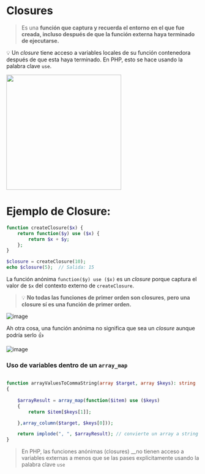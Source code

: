# Closures

> Es una __función que captura y recuerda el entorno en el que fue creada, incluso después de que la función externa haya terminado de ejecutarse.__

💡 Un _closure_ tiene acceso a variables locales de su función contenedora después de que esta haya terminado. En PHP, esto se hace usando la palabra clave `use`.

<img src="https://github.com/user-attachments/assets/1faaf2a4-126e-4522-b375-801ffca19366" width="300" height="300"/>

# Ejemplo de Closure:

```php
function createClosure($x) {
    return function($y) use ($x) {
        return $x + $y;
    };
}

$closure = createClosure(10);
echo $closure(5);  // Salida: 15
```

La función anónima `function($y) use ($x)` es un _closure_ porque captura el valor de `$x` del contexto externo de `createClosure`.


>💡 **No todas las funciones de primer orden son closures**, __pero una closure sí es una función de primer orden.__


![image](https://github.com/user-attachments/assets/613b8fe1-8c7d-4ddb-a866-b3c1958b2d17)

Ah otra cosa, una función anónima no significa que sea un _closure_ aunque podría serlo 👍

![image](https://github.com/user-attachments/assets/2a5cc63a-1764-416b-8356-d0d5f3539c20)



### Uso de variables dentro de un `array_map`



```php

function arrayValuesToCommaString(array $target, array $keys): string
{
    
    $arrayResult = array_map(function($item) use ($keys)
    {
        return $item[$keys[1]];

    },array_column($target, $keys[0]));

    return implode(", ", $arrayResult); // convierte un array a string
}


```
> En PHP, las funciones anónimas (closures) __no tienen acceso a variables externas a menos que se las pases explícitamente usando la palabra clave `use` 
